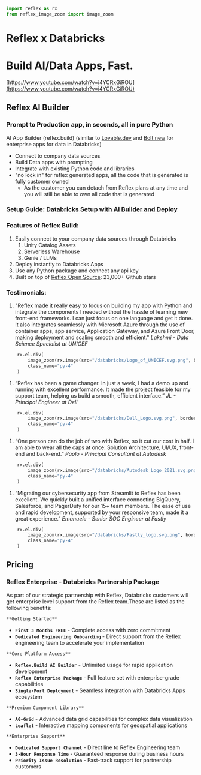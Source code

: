 ```python exec
import reflex as rx
from reflex_image_zoom import image_zoom
```

# Reflex x Databricks

# **Build AI/Data Apps, Fast.**

[https://www.youtube.com/watch?v=i4YCRxGiROU](https://www.youtube.com/watch?v=i4YCRxGiROU)

## Reflex AI Builder

### **Prompt to Production app, in seconds, all in pure Python**

AI App Builder (reflex.build) (similar to [Lovable.dev](http://Lovable.dev) and [Bolt.new](http://Bolt.new) for enterprise apps for data in Databricks)

- Connect to company data sources
- Build Data apps with prompting
- Integrate with existing Python code and libraries
- "no lock in" for reflex generated apps, all the code that is generated is fully customer owned
    - As the customer you can detach from Reflex plans at any time and you will still be able to own all code that is generated

### **Setup Guide:** [Databricks Setup with AI Builder and Deploy](https://www.notion.so/Databricks-Setup-with-AI-Builder-and-Deploy-206024b7336e80f6adaed0acc818033a?pvs=21)

### Features of Reflex Build:

1. Easily connect to your company data sources through Databricks
    1. Unity Catalog Assets
    2. Serverless Warehouse
    3. Genie / LLMs
2. Deploy instantly to Databricks Apps
3. Use any Python package and connect any api key
4. Built on top of [Reflex Open Source](https://github.com/reflex-dev/reflex): 23,000+ Github stars

### Testimonials:

1. "Reflex made it really easy to focus on building my app with Python and integrate the components I needed without the hassle of learning new front-end frameworks. I can just focus on one language and get it done. It also integrates seamlessly with Microsoft Azure through the use of container apps, app service, Application Gateway, and Azure Front Door, making deployment and scaling smooth and efficient."
*Lakshmi - Data Science Specialist at UNICEF*

```python eval
    rx.el.div(
        image_zoom(rx.image(src="/databricks/Logo_of_UNICEF.svg.png", border_radius="10px", alt="UNICEF")),
        class_name="py-4"
    )
```

1. “Reflex has been a game changer. In just a week, I had a demo up and running with excellent performance. It made the project feasible for my support team, helping us build a smooth, efficient interface.”
*JL - Principal Engineer at Dell*

```python eval
    rx.el.div(
        image_zoom(rx.image(src="/databricks/Dell_Logo.svg.png", border_radius="10px", alt="Dell")),
        class_name="py-4"
    )
```


1. “One person can do the job of two with Reflex, so it cut our cost in half. I am able to wear all the caps at once: Solution Architecture, UI/UX, front-end and back-end.”
*Paolo - Principal Consultant at Autodesk*

```python eval
    rx.el.div(
        image_zoom(rx.image(src="/databricks/Autodesk_Logo_2021.svg.png", border_radius="10px", alt="Autodesk")),
        class_name="py-4"
    )
```

1. “Migrating our cybersecurity app from Streamlit to Reflex has been excellent. We quickly built a unified interface connecting BigQuery, Salesforce, and PagerDuty for our 15+ team members. The ease of use and rapid development, supported by your responsive team, made it a great experience.”
*Emanuele - Senior SOC Engineer at Fastly*

```python eval
    rx.el.div(
        image_zoom(rx.image(src="/databricks/Fastly_logo.svg.png", border_radius="10px", alt="Fastly")),
        class_name="py-4"
    )
```


## Pricing

### Reflex Enterprise - Databricks Partnership Package

As part of our strategic partnership with Reflex, Databricks customers will get enterprise level support from the Reflex team.These are listed as the following benefits:

`**Getting Started**`

- **`First 3 Months FREE`** - Complete access with zero commitment
- **`Dedicated Engineering Onboarding`** - Direct support from the Reflex engineering team to accelerate your implementation

`**Core Platform Access**`

- **`Reflex.Build AI Builder`** - Unlimited usage for rapid application development
- **`Reflex Enterprise Package`** - Full feature set with enterprise-grade capabilities
- **`Single-Port Deployment`** - Seamless integration with Databricks Apps ecosystem

`**Premium Component Library**`

- **`AG-Grid`** - Advanced data grid capabilities for complex data visualization
- **`Leaflet`** - Interactive mapping components for geospatial applications

`**Enterprise Support**`

- **`Dedicated Support Channel`** - Direct line to Reflex Engineering team
- **`3-Hour Response Time`** - Guaranteed response during business hours
- **`Priority Issue Resolution`** - Fast-track support for partnership customers
